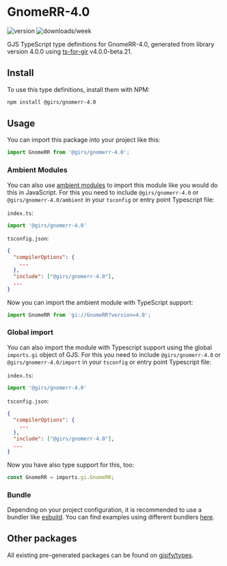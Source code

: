 
# GnomeRR-4.0

![version](https://img.shields.io/npm/v/@girs/gnomerr-4.0)
![downloads/week](https://img.shields.io/npm/dw/@girs/gnomerr-4.0)


GJS TypeScript type definitions for GnomeRR-4.0, generated from library version 4.0.0 using [ts-for-gir](https://github.com/gjsify/ts-for-gir) v4.0.0-beta.21.


## Install

To use this type definitions, install them with NPM:
```bash
npm install @girs/gnomerr-4.0
```

## Usage

You can import this package into your project like this:
```ts
import GnomeRR from '@girs/gnomerr-4.0';
```

### Ambient Modules

You can also use [ambient modules](https://github.com/gjsify/ts-for-gir/tree/main/packages/cli#ambient-modules) to import this module like you would do this in JavaScript.
For this you need to include `@girs/gnomerr-4.0` or `@girs/gnomerr-4.0/ambient` in your `tsconfig` or entry point Typescript file:

`index.ts`:
```ts
import '@girs/gnomerr-4.0'
```

`tsconfig.json`:
```json
{
  "compilerOptions": {
    ...
  },
  "include": ["@girs/gnomerr-4.0"],
  ...
}
```

Now you can import the ambient module with TypeScript support: 

```ts
import GnomeRR from 'gi://GnomeRR?version=4.0';
```

### Global import

You can also import the module with Typescript support using the global `imports.gi` object of GJS.
For this you need to include `@girs/gnomerr-4.0` or `@girs/gnomerr-4.0/import` in your `tsconfig` or entry point Typescript file:

`index.ts`:
```ts
import '@girs/gnomerr-4.0'
```

`tsconfig.json`:
```json
{
  "compilerOptions": {
    ...
  },
  "include": ["@girs/gnomerr-4.0"],
  ...
}
```

Now you have also type support for this, too:

```ts
const GnomeRR = imports.gi.GnomeRR;
```

### Bundle

Depending on your project configuration, it is recommended to use a bundler like [esbuild](https://esbuild.github.io/). You can find examples using different bundlers [here](https://github.com/gjsify/ts-for-gir/tree/main/examples).

## Other packages

All existing pre-generated packages can be found on [gjsify/types](https://github.com/gjsify/types).

